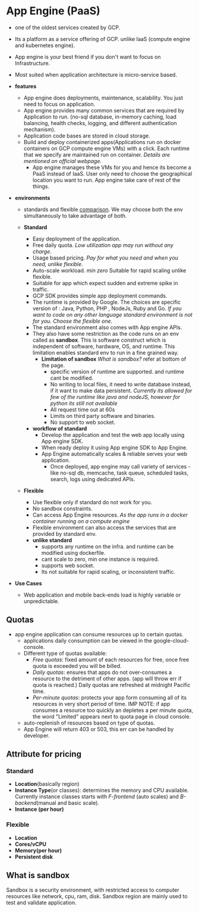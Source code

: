 # App Engine (PaaS)

- one of the oldest services created by GCP.
- Its a platform as a service offering of GCP. unlike IaaS (compute engine and kubernetes engine).
- App engine is your best friend if you don't want to focus on Infrastructure.
- Most suited when application architecture is micro-service based.

- **features**
  - App engine does deployments, maintenance, scalability. You just need to focus on application.
  - App engine provides many common services that are required by Application to run. (no-sql database, in-memory caching, load balancing, health checks, logging, and different authentication mechanism).
  - Application code bases are stored in cloud storage.
  - Build and deploy containerized apps(Applications run on docker containers on GCP compute engine VMs) with a click. Each runtime that we specify are maintained run on container. *Details are mentioned on official webpage.*
    - App engine manages these VMs for you and hence its become a PaaS instead of IaaS. User only need to choose the geographical location you want to run. App engine take care of rest of the things.
- **environments**
  - standards and flexible [comparison](https://cloud.google.com/appengine/docs/the-appengine-environments). We may choose both the env simultaneously to take advantage of both.
  - **Standard**
    - Easy deployment of the application.
    - Free daily quota. *Low utilization app may run without any charge*.
    - Usage based pricing. *Pay for what you need and when you need, unlike flexible*.
    - Auto-scale workload. *min zero* Suitable for rapid scaling unlike flexible.
    - Suitable for app which expect sudden and extreme spike in traffic.
    - GCP SDK provides simple app deployment commands.
    - The runtime is provided by Google. The choices are specific version of : Java, Python, PHP , NodeJs, Ruby and Go. *If you want to code on any other language standard environment is not for you. Choose the flexible one.*
    - The standard environment also comes with App engine APIs.
    - They also have some restriction as the code runs on an env called as **sandbox**. This is software construct which is independent of software, hardware, OS, and runtime. This limitation enables standard env to run in a fine grained way.
      - **Limitation of sandbox** *What is sandbox?* refer at bottom of the page.
        - specific version of runtime are supported. and runtime cant be modified.
        - No writing to local files, it need to write database instead, if it want to make data persistent. *Currently its allowed for few of the runtime like java and nodeJS, however for python its still not available*
        - All request time out at 60s
        - Limits on third party software and binaries.
        - No support to web socket.
    - **workflow of standard**
      - Develop the application and test the web app locally using App engine SDK.
      - When ready deploy it using App engine SDK to App Engine.
      - App Engine automatically scales & reliable serves your web application.
        - Once deployed, app engine may call variety of services - like no-sql db, memcache, task queue, scheduled tasks, search, logs using dedicated APIs.

  - **Flexible**
    - Use flexible only if standard do not work for you.
    - No sandbox constraints.
    - Can access App Engine resources. *As the app runs in a docker container running on a compute engine*
    - Flexible environment can also access the services that are provided by standard env.
    - **unlike standard**
      - supports any runtime on the infra. and runtime can be modified using dockerfile.
      - cant scale to zero, min one instance is required.
      - supports web socket.
      - Its not suitable for rapid scaling, or inconsistent traffic.

- **Use Cases**
  - Web application and mobile back-ends load is highly variable or unpredictable.

## Quotas

- app engine application can consume resources up to certain quotas.
  - applications daily consumption can be viewed in the google-cloud-console.
  - Different type of quotas available:
    - *Free quotas*: fixed amount of each resources for free, once free quota is exceeded you will be billed.
    - *Daily quotas*: ensures that apps do not over-consumes a resource to the detriment of other apps. (app will throw err if quota is reached.) Daily quotas are refreshed at midnight Pacific time.
    - *Per-minute quotas*: protects your app form consuming all of its resources in very short period of time. IMP NOTE: if app consumes a resource too quickly an depletes a per minute quota, the word "Limited" appears next to quota page in cloud console.
  - auto-replenish of resources based on type of quotas.
  - App Engine will return 403 or 503, this err can be handled by developer.

## Attribute for pricing

### Standard

- **Location**(basically region)
- **Instance Type**(or classes): determines the memory and CPU available. Currently instance classes starts with *F-frontend* (auto scales) and *B-backend*(manual and basic scale).
- **Instance (per hour)**

### Flexible

- **Location**
- **Cores/vCPU**
- **Memory(per hour)**
- **Persistent disk**

## What is sandbox

Sandbox is a security environment, with restricted access to computer resources like network, cpu, ram, disk. Sandbox region are mainly used to test and validate application.
